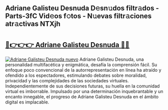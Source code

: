 ## Adriane Galisteu Desnuda D𝚎sn𝚞dos filtr𝚊dos - Parts-3fC Vid𝚎os f𝚘tos - N𝚞evas filtr𝚊ciones atr𝚊ctivas NTXjh

# <h2><a href="http://mb1cu4.tromn.icu/?c=Adriane+Galisteu+Desnuda">🔗👉👉👉 Adriane Galisteu Desnuda 🔗🔗</a></h2>

[![Adriane Galisteu Desnuda nuevo](https://i.imgur.com/pEAQMta.gif)](http://mb1cu4.tromn.icu/?c=Adriane+Galisteu+Desnuda)
Adriane Galisteu Desnuda, una personalidad multifacética y enigmática, desafía la comprensión fácil. Su enfoque poco convencional de la autorrepresentación en línea ha atraído y ofendido a los espectadores, estimulando debates sobre moralidad, privacidad y las complejidades de las sociedades virtuales. Independientemente de sus decisiones futuras, su huella en la comunidad virtual es imborrable. Impulsado por una determinación inquebrantable y un encanto innegable, el progreso de Adriane Galisteu Desnuda en el ámbito digital es implacable.
